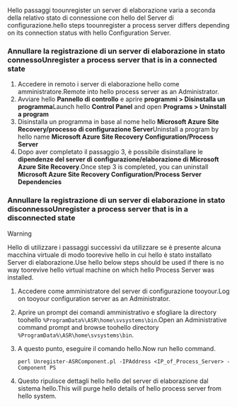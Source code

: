<span data-ttu-id="7cac2-101">Hello passaggi toounregister un server di elaborazione varia a seconda della relativo stato di connessione con hello del Server di configurazione.</span><span class="sxs-lookup"><span data-stu-id="7cac2-101">hello steps toounregister a process server differs depending on its connection status with hello Configuration Server.</span></span>

### <a name="unregister-a-process-server-that-is-in-a-connected-state"></a><span data-ttu-id="7cac2-102">Annullare la registrazione di un server di elaborazione in stato connesso</span><span class="sxs-lookup"><span data-stu-id="7cac2-102">Unregister a process server that is in a connected state</span></span>

1. <span data-ttu-id="7cac2-103">Accedere in remoto i server di elaborazione hello come amministratore.</span><span class="sxs-lookup"><span data-stu-id="7cac2-103">Remote into hello process server as an Administrator.</span></span>
2. <span data-ttu-id="7cac2-104">Avviare hello **Pannello di controllo** e aprire **programmi > Disinstalla un programma**</span><span class="sxs-lookup"><span data-stu-id="7cac2-104">Launch hello **Control Panel** and open **Programs > Uninstall a program**</span></span>
3. <span data-ttu-id="7cac2-105">Disinstalla un programma in base al nome hello **Microsoft Azure Site Recovery/processo di configurazione Server**</span><span class="sxs-lookup"><span data-stu-id="7cac2-105">Uninstall a program by hello name **Microsoft Azure Site Recovery Configuration/Process Server**</span></span>
4. <span data-ttu-id="7cac2-106">Dopo aver completato il passaggio 3, è possibile disinstallare le **dipendenze del server di configurazione/elaborazione di Microsoft Azure Site Recovery**.</span><span class="sxs-lookup"><span data-stu-id="7cac2-106">Once step 3 is completed, you can uninstall **Microsoft Azure Site Recovery Configuration/Process Server Dependencies**</span></span>

### <a name="unregister-a-process-server-that-is-in-a-disconnected-state"></a><span data-ttu-id="7cac2-107">Annullare la registrazione di un server di elaborazione in stato disconnesso</span><span class="sxs-lookup"><span data-stu-id="7cac2-107">Unregister a process server that is in a disconnected state</span></span>

> [!WARNING]
> <span data-ttu-id="7cac2-108">Hello di utilizzare i passaggi successivi da utilizzare se è presente alcuna macchina virtuale di modo toorevive hello in cui hello è stato installato Server di elaborazione.</span><span class="sxs-lookup"><span data-stu-id="7cac2-108">Use hello below steps should be used if there is no way toorevive hello virtual machine on which hello Process Server was installed.</span></span>

1. <span data-ttu-id="7cac2-109">Accedere come amministratore del server di configurazione tooyour.</span><span class="sxs-lookup"><span data-stu-id="7cac2-109">Log on tooyour configuration server as an Administrator.</span></span>
2. <span data-ttu-id="7cac2-110">Aprire un prompt dei comandi amministrativo e sfogliare la directory toohello `%ProgramData%\ASR\home\svsystems\bin`.</span><span class="sxs-lookup"><span data-stu-id="7cac2-110">Open an Administrative command prompt and browse toohello directory `%ProgramData%\ASR\home\svsystems\bin`.</span></span>
3. <span data-ttu-id="7cac2-111">A questo punto, eseguire il comando hello.</span><span class="sxs-lookup"><span data-stu-id="7cac2-111">Now run hello command.</span></span>

    ```
    perl Unregister-ASRComponent.pl -IPAddress <IP_of_Process_Server> -Component PS
    ```
4. <span data-ttu-id="7cac2-112">Questo ripulisce dettagli hello hello del server di elaborazione dal sistema hello.</span><span class="sxs-lookup"><span data-stu-id="7cac2-112">This will purge hello details of hello process server from hello system.</span></span>
